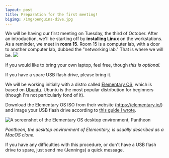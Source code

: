 ```yaml
---
layout: post
title: Preparation for the first meeting!
bigimg: /img/penguins-dive.jpg
---
```


We will be having our first meeting on Tuesday, the third of October. After an introduction, we'll be starting off by **installing Linux** on the workstations. As a reminder, we meet in **room 15**. Room 15 is a computer lab, with a door to another computer lab, dubbed the "networking lab." That is where we will be.  <a target="_blank" href="https://calendar.google.com/calendar/event?action=TEMPLATE&amp;tmeid=Y29wM2VvajE2Z3BqOGI5aTY4cTY4YjlrY2tvM2liYjFjOWo2Y2I5aWNrcWphZGhpNzVpbTZvaG9jNCB0d2xpbnV4ODZAbQ&amp;tmsrc=twlinux86%40gmail.com"><img border="0" src="https://www.google.com/calendar/images/ext/gc_button1_en.gif"></a>

If you would like to bring your own laptop, feel free, though *this is optional.* 

If you have a spare USB flash drive, please bring it. 

We will be working initially with a distro called [Elementary OS](https://elementary.io/), which is based on [Ubuntu](https://www.ubuntu.com/). Ubuntu is the most popular distribution for beginners (though I'm not particularly fond of it).

Download the Elementary OS ISO from their website (<https://elementary.io/>) and image your USB flash drive according to [this guide I wrote](https://github.com/jennydaman/twlinux/wiki/Creating-a-bootable-Linux-live-disk-with-Rufus-on-Microsoft-Windows). 

![A screenshot of the Elementary OS desktop environment, Pantheon](/twlinux/img/pantheon.jpg)

*Pantheon, the desktop environment of Elementary, is usually described as a MacOS clone.* 

If you have any difficulties with this procedure, or don't have a USB flash drive to spare, just send me (Jennings) a quick message. 
